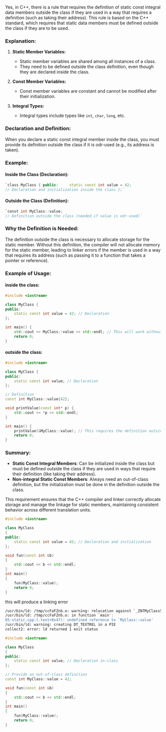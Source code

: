 Yes, in C++, there is a rule that requires the definition of static const integral data members outside the class if they are used in a way that requires a definition (such as taking their address). This rule is based on the C++ standard, which requires that static data members must be defined outside the class if they are to be used.

### Explanation:

1. **Static Member Variables:**
    
    - Static member variables are shared among all instances of a class.
    - They need to be defined outside the class definition, even though they are declared inside the class.
2. **Const Member Variables:**
    
    - Const member variables are constant and cannot be modified after their initialization.
3. **Integral Types:**
    
    - Integral types include types like `int`, `char`, `long`, etc.

### Declaration and Definition:

When you declare a static const integral member inside the class, you must provide its definition outside the class if it is odr-used (e.g., its address is taken).

### Example:

#### Inside the Class (Declaration):

```cpp
`class MyClass { public:     static const int value = 42; 
// Declaration and initialization inside the class };`
```
#### Outside the Class (Definition):
```cpp
`const int MyClass::value; 
// Definition outside the class (needed if value is odr-used)`
```
### Why the Definition is Needed:

The definition outside the class is necessary to allocate storage for the static member. Without this definition, the compiler will not allocate memory for the static member, leading to linker errors if the member is used in a way that requires its address (such as passing it to a function that takes a pointer or reference).

### Example of Usage:

#### inside the class:
```cpp
#include <iostream>

class MyClass {
public:
    static const int value = 42; // Declaration
};

int main() {
    std::cout << MyClass::value << std::endl; // This will work without the definition
    return 0;
}

```

#### outside the class:
```cpp
#include <iostream>

class MyClass {
public:
    static const int value; // Declaration
};

// Definition
const int MyClass::value{42};

void printValue(const int* p) {
    std::cout << *p << std::endl;
}

int main() {
    printValue(&MyClass::value); // This requires the definition outside the class
    return 0;
}

```

### Summary:

- **Static Const Integral Members**: Can be initialized inside the class but must be defined outside the class if they are used in ways that require their definition (like taking their address).
- **Non-integral Static Const Members**: Always need an out-of-class definition, but the initialization must be done in the definition outside the class.

This requirement ensures that the C++ compiler and linker correctly allocate storage and manage the linkage for static members, maintaining consistent behavior across different translation units.


```cpp
#include <iostream>

class MyClass
{
public:
    static const int value = 42; // Declaration and initialization
};

void fun(const int &b)
{
    std::cout << b << std::endl;
}
int main()
{
    fun(MyClass::value);
    return 0;
}
```
this will produce a linking error
```bash
/usr/bin/ld: /tmp/ccFaFZnb.o: warning: relocation against `_ZN7MyClass5valueE' in read-only section `.text'
/usr/bin/ld: /tmp/ccFaFZnb.o: in function `main':
05-static.cpp:(.text+0x47): undefined reference to `MyClass::value'
/usr/bin/ld: warning: creating DT_TEXTREL in a PIE
collect2: error: ld returned 1 exit status
```

```cpp
#include <iostream>

class MyClass
{
public:
    static const int value; // Declaration in-class 
};

// Provide an out-of-class definition
const int MyClass::value = 42;

void fun(const int &b)
{
    std::cout << b << std::endl;
}
int main()
{
    fun(MyClass::value);
    return 0;
}

```
